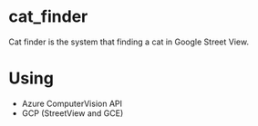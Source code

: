 # cat_finder

Cat finder is the system that finding a cat in Google Street View.

# Using
- Azure ComputerVision API
- GCP (StreetView and GCE)
